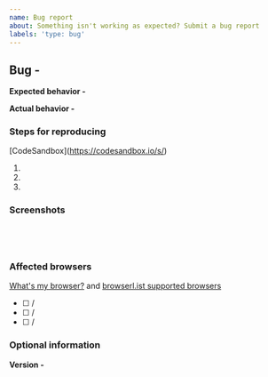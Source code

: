 ```yaml
---
name: Bug report
about: Something isn't working as expected? Submit a bug report
labels: 'type: bug'
---
```


## Bug - <!-- Short description -->

**Expected behavior -**

<!-- Expected behavior -->

**Actual behavior -**

<!-- Actual behavior -->

### Steps for reproducing

<!-- Please try to re-create the issue as a reduced test case using our CodeSandbox template - https://codesandbox.io/s/github/carbon-design-system/ibm-security/tree/dev/examples/codesandbox -->

[CodeSandbox](https://codesandbox.io/s/<!-- URL -->)

1.  <!-- Step 1 -->
2.  <!-- Step 2 -->
3.  <!-- Step 3 -->

### Screenshots

#### <!-- Step 1 -->

![<!-- Screenshot of step 1 -->](<!-- Screenshot URL -->)

#### <!-- Step 2 -->

![<!-- Screenshot of step 2 -->](<!-- Screenshot URL -->)

#### <!-- Step 3 -->

![<!-- Screenshot of step 3 -->](<!-- Screenshot URL -->)

### Affected browsers

[What's my browser?](http://www.whatsmyua.com) and [browserl.ist supported browsers](https://github.com/carbon-design-system/ibm-security/blob/master/package.json#L174-L178)

- [ ] <!-- Chrome 50 on Mac OSX 10 --> / <!-- Development, production -->
- [ ] <!-- Chrome 50 on Windows 10 --> / <!-- Development, production -->
- [ ] <!-- Firefox 50 on Mac OSX 10 --> / <!-- Development, production -->

### Optional information

**Version -** <!-- Version -->
